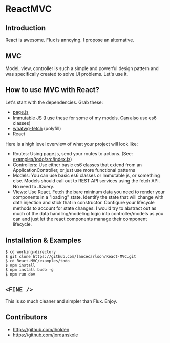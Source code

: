 # ReactMVC

## Introduction

React is awesome. Flux is annoying. I propose an alternative.

## MVC

Model, view, controller is such a simple and powerful design pattern and was specifically created to solve UI problems. Let's use it.

## How to use MVC with React?

Let's start with the dependencies. Grab these:

* [page.js](https://visionmedia.github.io/page.js/) 
* [Immutable JS](https://facebook.github.io/immutable-js/) (I use these for some of my models. Can also use es6 classes)
* [whatwg-fetch](https://www.npmjs.com/package/whatwg-fetch) (polyfill)
* React

Here is a high level overview of what your project will look like:

- Routes: Using page.js, send your routes to actions. (See: [examples/todo/src/index.js](examples/todo/src/index.js))
- Controllers: Use either basic es6 classes that extend from an ApplicationController, or just use more functional patterns
- Models: You can use basic es6 classes or Immutable js, or something else. Models should call out to REST API services using the fetch API. No need to JQuery.
- Views: Use React. Fetch the bare mininum data you need to render your components in a "loading" state. Identify the state that will change with data injection and stick that in constructor. Configure your lifecycle methods to account for state changes. I would try to abstract out as much of the data handling/modeling logic into controller/models as you can and just let the react components manage their component lifecycle.

## Installation & Examples

```
$ cd working-directory
$ git clone https://github.com/lancecarlson/React-MVC.git
$ cd React-MVC/examples/todo
$ npm install
$ npm install budo -g
$ npm run dev
```

## ```<FINE />```

This is so much cleaner and simpler than Flux. Enjoy.

## Contributors

* https://github.com/lholden
* https://github.com/jordanskole
